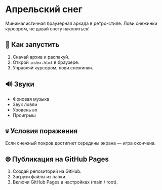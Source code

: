 # Апрельский снег

Минималистичная браузерная аркада в ретро-стиле. Лови снежинки курсором, не давай снегу накопиться!

## 🚀 Как запустить

1. Скачай архив и распакуй.
2. Открой `index.html` в браузере.
3. Управляй курсором, лови снежинки.

## 🔊 Звуки

- Фоновая музыка
- Звук ловли
- Уровень ап
- Проигрыш

## 💀 Условия поражения

Если снежный покров достигнет середины экрана — игра окончена.

## 🌐 Публикация на GitHub Pages

1. Создай репозиторий на GitHub.
2. Загрузи файлы из папки.
3. Включи GitHub Pages в настройках (main / root).
